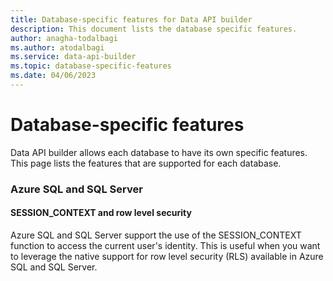 ```yaml
---
title: Database-specific features for Data API builder
description: This document lists the database specific features.
author: anagha-todalbagi
ms.author: atodalbagi
ms.service: data-api-builder
ms.topic: database-specific-features
ms.date: 04/06/2023
---
```


# Database-specific features

Data API builder allows each database to have its own specific features. This page lists the features that are supported for each database.

### Azure SQL and SQL Server

#### SESSION_CONTEXT and row level security

Azure SQL and SQL Server support the use of the SESSION_CONTEXT function to access the current user's identity. This is useful when you want to leverage the native support for row level security (RLS) available in Azure SQL and SQL Server.

